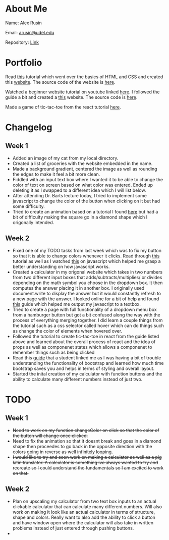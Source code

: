 # About Me

Name: Alex Rusin

Email: arusin@udel.edu

Repository: [Link](https://github.com/aerusin/portfolio.github.io)

# Portfolio
Read [this](https://marksheet.io/) tutorial which went over the basics of HTML and CSS and created this [website](https://aerusin.github.io/website/). The source code of the website is [here](https://github.com/aerusin/website/blob/main/index.html). 

Watched a beginner website tutorial on youtube linked [here](https://www.youtube.com/watch?v=FazgJVnrVuI&t=1575s&ab_channel=BrianDesign). I followed the guide a bit and created a [this](https://aerusin.github.io/website2/) website. The source code is [here](https://github.com/aerusin/website2/blob/main/index.html).

Made a game of tic-tac-toe from the react tutorial [here](https://reactjs.org/tutorial/tutorial.html).


# Changelog
## Week 1
* Added an image of my cat from my local directory.
* Created a list of groceries with the website embedded in the name.
* Made a background gradient, centered the image as well as rounding the edges to make it feel a bit more clean.
* Fiddled with an input text box where I wanted it to be able to change the color of text on screen based on what color was entered. Ended up deleting it as I swapped to a different idea which I will list below.
* After attending Dr. Barts lecture today, I tried to implement some javascript to change the color of the button when clicking on it but had some difficulty.
* Tried to create an animation based on a tutorial I found [here](https://www.w3schools.com/css/css3_animations.asp) but had a bit of difficulty making the square go in a diamond shape which I origonally intended.
## Week 2
* Fixed one of my TODO tasks from last week which was to fix my button so that it is able to change colors whenever it clicks. Read through [this](https://www.w3schools.com/js/) tutorial as well as I watched [this](https://www.youtube.com/watch?v=_GTMOmRrqkU&t=1516s&ab_channel=devdojo) on javascript which helped me grasp a better understanding on how javascript works.
* Created a calculator in my origonal website which takes in two numbers from two different input boxes that adds/subtracts/multiplies/ or divides depending on the math symbol you choose in the dropdown box. It then computes the answer placing it in another box. I originally used document.write to display the answer but it would constantly refresh to a new page with the answer. I looked online for a bit of help and found [this](https://www.tutorialspoint.com/how-to-output-javascript-into-a-textbox) guide which helped me output my javascript to a textbox.
* Tried to create a page with full functionality of a dropdown menu box from a hamburger button but got a bit confused along the way with the process of everything merging together. I did learn a couple things from the tutorial such as a css selector called hover which can do things such as change the color of elements when hovered over.
* Followed the tutorial to create tic-tac-toe in react from the guide listed above and learned about the overall process of react and the idea of props as well as componenet states which allows a componenet to remember things such as being clicked
* Read this [guide](https://www.freecodecamp.org/news/learn-the-bootstrap-4-grid-system-in-10-minutes-e83bfae115da/) that a student linked me as I was having a bit of trouble understanding the functionality of bootstrap and learned how much time bootstrap saves you and helps in terms of styling and overall layout.
* Started the inital creation of my calculator with function buttons and the ability to calculate many different numbers instead of just two.  

# TODO
## Week 1
* ~~Need to work on my function changeColor on click so that the color of the button will change once clicked.~~
* Need to fix the animation so that it doesnt break and goes in a diamond shape then proceedes to go back in the opposite direction with the colors going in reverse as well infinitely looping.
* ~~I would like to try and soon work on making a calculator as well as a pig latin translator. A calculator is something ive always wanted to try and recreate so I could understand the fundamentals so I am excited to work on that.~~
## Week 2
* Plan on upscaling my calculator from two text box inputs to an actual clickable calculator that can calculate many different numbers. Will also work on making it look like an actual calculator in terms of structure, shape and colors. Really want to also add the ability to click a button and have window open where the calculator will also take in written problems instead of just entered through pushing buttons.
* 

